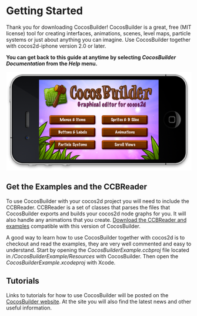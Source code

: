 # Getting Started
Thank you for downloading CocosBuilder! CocosBuilder is a great, free (MIT license) tool for creating interfaces, animations, scenes, level maps, particle systems or just about anything you can imagine. Use CocosBuilder together with cocos2d-iphone version 2.0 or later.

**You can get back to this guide at anytime by selecting *CocosBuilder Documentation* from the *Help* menu.**

![image](1-1.png)

## Get the Examples and the CCBReader
To use CocosBuilder with your cocos2d project you will need to include the CCBReader. CCBReader is a set of classes that parses the files that CocosBuilder exports and builds your cocos2d node graphs for you. It will also handle any animations that you create. [Download the CCBReader and examples](http://cocosbuilder.com/downloads/CocosBuilder-2.1-beta0-examples.zip) compatible with this version of CocosBuilder.

A good way to learn how to use CocosBuilder together with cocos2d is to checkout and read the examples, they are very well commented and easy to understand. Start by opening the *CocosBuilderExample.ccbproj* file located in */CocosBuilderExample/Resources* with CocosBuilder. Then open the *CocosBuilderExample.xcodeproj* with Xcode.

## Tutorials
Links to tutorials for how to use CocosBuilder will be posted on the [CocosBuilder website](http://cocosbuilder.com). At the site you will also find the latest news and other useful information.